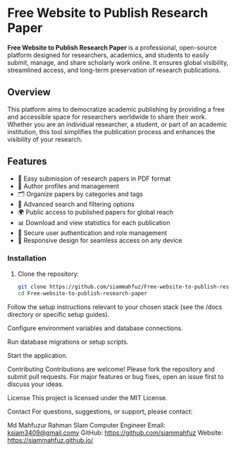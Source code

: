 # Free Website to Publish Research Paper

**Free Website to Publish Research Paper** is a professional, open-source platform designed for researchers, academics, and students to easily submit, manage, and share scholarly work online. It ensures global visibility, streamlined access, and long-term preservation of research publications.

## Overview

This platform aims to democratize academic publishing by providing a free and accessible space for researchers worldwide to share their work. Whether you are an individual researcher, a student, or part of an academic institution, this tool simplifies the publication process and enhances the visibility of your research.

## Features

- 📝 Easy submission of research papers in PDF format
- 👤 Author profiles and management
- 🗂️ Organize papers by categories and tags
- 🔎 Advanced search and filtering options
- 🌍 Public access to published papers for global reach
- 📊 Download and view statistics for each publication
- 🔐 Secure user authentication and role management
- 📱 Responsive design for seamless access on any device


### Installation

1. Clone the repository:
   ```bash
   git clone https://github.com/siammahfuz/Free-website-to-publish-research-paper.git
   cd Free-website-to-publish-research-paper
Follow the setup instructions relevant to your chosen stack (see the /docs directory or specific setup guides).

Configure environment variables and database connections.

Run database migrations or setup scripts.

Start the application.

Contributing
Contributions are welcome! Please fork the repository and submit pull requests. For major features or bug fixes, open an issue first to discuss your ideas.

License
This project is licensed under the MIT License.

Contact
For questions, suggestions, or support, please contact:

Md Mahfuzur Rahman SIam
Computer Engineer
Email: ksiam3409@gmail.comy
GitHub: https://github.com/siammahfuz
Website: https://siammahfuz.github.io/
